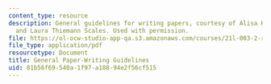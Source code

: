 ```yaml
---
content_type: resource
description: General guidelines for writing papers, courtesy of Alisa K. Braithwaite
  and Laura Thiemann Scales. Used with permission.
file: https://ol-ocw-studio-app-qa.s3.amazonaws.com/courses/21l-003-2-reading-fiction-spring-2007/81b56f69540a1f97a18894e2f56cf515_paper_writing.pdf
file_type: application/pdf
resourcetype: Document
title: General Paper-Writing Guidelines
uid: 81b56f69-540a-1f97-a188-94e2f56cf515
---
```

